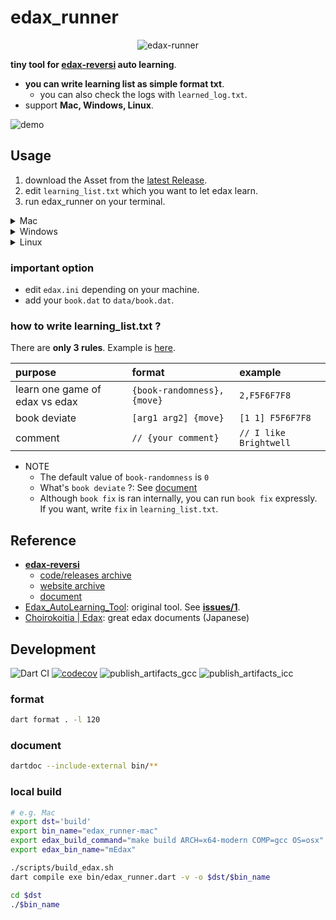 # edax_runner
<p align="center">
<img src="https://github.com/sensuikan1973/edax_runner/blob/main/resources/logo.png?raw=true" alt="edax-runner" />
</p>

**tiny tool for [edax-reversi](https://github.com/abulmo/edax-reversi) auto learning**.

- **you can write learning list as simple format txt**.
  - you can also check the logs with `learned_log.txt`.
- support **Mac, Windows, Linux**.

![demo](https://github.com/sensuikan1973/edax_runner/blob/main/resources/demo.gif)

## Usage
1. download the Asset from the [latest Release](https://github.com/sensuikan1973/edax_runner/releases/latest).
2. edit `learning_list.txt` which you want to let edax learn.
3. run edax_runner on your terminal.

<details><summary>Mac</summary>

```sh
## First, confirm you can launch edax
./bin/mEdax
## Next, start learning!
./edax_runner-mac
```
</details>

<details><summary>Windows</summary>

```sh
## First, confirm you can launch edax
start ./bin/wEdax-x64.exe
## Next, start learning!
start ./edax_runner-windows.exe
```
</details>

<details><summary>Linux</summary>

```sh
## First, confirm you can launch edax
./bin/lEdax-x64-modern
## Next, start learning!
./edax_runner-linux
```
</details>

### important option
- edit `edax.ini` depending on your machine.
- add your `book.dat` to `data/book.dat`.

### how to write learning_list.txt ?
There are **only 3 rules**. Example is [here](https://github.com/sensuikan1973/edax_runner/blob/main/resources/learning_list.txt).

| purpose | format | example |
| :--- | :--- | :--- |
| learn one game of edax vs edax | `{book-randomness},{move}` | `2,F5F6F7F8` |
| book deviate | `[arg1 arg2] {move}` | `[1 1] F5F6F7F8` |
| comment | `// {your comment}` | `// I like Brightwell` |

- NOTE
  - The default value of `book-randomness` is `0`
  - What's `book deviate` ?: See [document](https://sensuikan1973.github.io/edax-reversi/book_8c.html#ae9ee489a468274fd83808c53da0418c9)
  - Although `book fix` is ran internally, you can run `book fix` expressly.  
    If you want, write `fix` in `learning_list.txt`.

## Reference
- **[edax-reversi](https://github.com/abulmo/edax-reversi)**
  - [code/releases archive](https://code.google.com/archive/p/edax-reversi/downloads)
  - [website archive](https://archive.is/KshiN)
  - [document](https://sensuikan1973.github.io/edax-reversi/)
- [Edax_AutoLearning_Tool](https://github.com/sensuikan1973/Edax_AutoLearning_Tool): original tool. See **[issues/1](https://github.com/sensuikan1973/Edax_AutoLearning_Tool/issues/1)**.
- [Choirokoitia | Edax](https://choi.lavox.net/edax/start): great edax documents (Japanese)

## Development
![Dart CI](https://github.com/sensuikan1973/edax_runner/workflows/Dart%20CI/badge.svg)
[![codecov](https://codecov.io/gh/sensuikan1973/edax_runner/branch/main/graph/badge.svg?token=7ZF8NAY1NS)](https://codecov.io/gh/sensuikan1973/edax_runner)
![publish_artifacts_gcc](https://github.com/sensuikan1973/edax_runner/workflows/publish_artifacts_gcc/badge.svg)
![publish_artifacts_icc](https://github.com/sensuikan1973/edax_runner/workflows/publish_artifacts_icc/badge.svg)

### format
```sh
dart format . -l 120
```

### document
```sh
dartdoc --include-external bin/**
```

### local build
```sh
# e.g. Mac
export dst='build'
export bin_name="edax_runner-mac"
export edax_build_command="make build ARCH=x64-modern COMP=gcc OS=osx"
export edax_bin_name="mEdax"

./scripts/build_edax.sh
dart compile exe bin/edax_runner.dart -v -o $dst/$bin_name

cd $dst
./$bin_name
```
